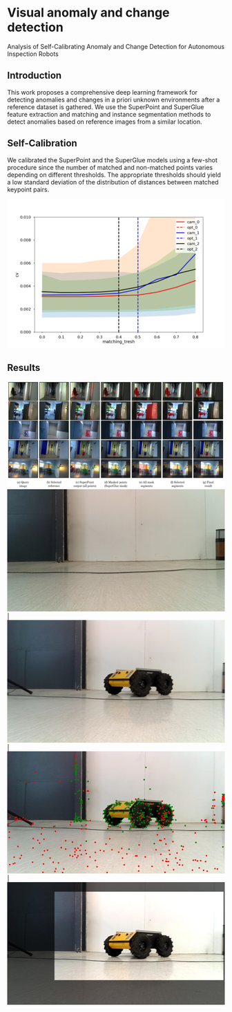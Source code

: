 
# Visual anomaly and change detection

Analysis of  Self-Calibrating Anomaly and Change Detection for Autonomous Inspection Robots

## Introduction

This work proposes a comprehensive deep learning framework for detecting anomalies and changes in a priori unknown environments after a reference dataset is gathered.
We use the SuperPoint and SuperGlue feature extraction and
matching and instance segmentation methods to detect anomalies based on reference images from a similar location. 

## Self-Calibration

We calibrated the SuperPoint and the SuperGlue models using a few-shot procedure since the number of matched and non-matched points varies depending on different thresholds. The appropriate thresholds should yield a low standard deviation of the distribution of distances between matched keypoint pairs.

![](./self_calibration/calibration_results/cameras_key_thresh0.003.png)


## Results
![](./output_images/all_together.png)
![](./input_images/b1.jpeg)  |  ![](./input_images/b2.jpeg)  | ![](./output_images/scatterPoints.jpg)  | ![](./output_images/a_final.jpg)
